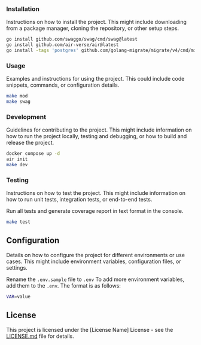 ### Installation

Instructions on how to install the project. This might include downloading from a package manager, cloning the repository, or other setup steps.

```bash
go install github.com/swaggo/swag/cmd/swag@latest
go install github.com/air-verse/air@latest
go install -tags 'postgres' github.com/golang-migrate/migrate/v4/cmd/migrate@latest
```

### Usage

Examples and instructions for using the project. This could include code snippets, commands, or configuration details.

```bash
make mod
make swag
```

### Development

Guidelines for contributing to the project. This might include information on how to run the project locally, testing and debugging, or how to build and release the project.

```bash
docker compose up -d
air init
make dev
```

### Testing

Instructions on how to test the project. This might include information on how to run unit tests, integration tests, or end-to-end tests.

Run all tests and generate coverage report in text format in the console.

```bash
make test
```

## Configuration

Details on how to configure the project for different environments or use cases. This might include environment variables, configuration files, or settings.

Rename the `.env.sample` file to `.env`
To add more environment variables, add them to the `.env`. The format is as follows:

```bash
VAR=value
```

## License

This project is licensed under the [License Name] License - see the [LICENSE.md](LICENSE.md) file for details.
